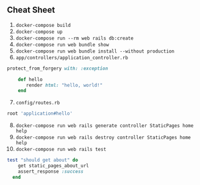 ## Cheat Sheet

1. `docker-compose build`
2. `docker-compose up`
3. `docker-compose run --rm web rails db:create`
4. `docker-compose run web bundle show`
5. `docker-compose run web bundle install --without production`
6. `app/controllers/application_controller.rb`

```ruby
protect_from_forgery with: :exception

    def hello     
       render html: "hello, world!"   
    end
```

7. `config/routes.rb`

```ruby
root 'application#hello'
```

8. `docker-compose run web rails generate controller StaticPages home help`
9. `docker-compose run web rails destroy controller StaticPages home help`
10. `docker-compose run web rails test`

```ruby
test "should get about" do     
    get static_pages_about_url     
    assert_response :success   
  end 
```
